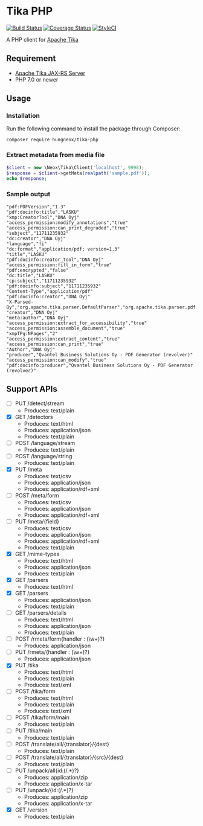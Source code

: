 # Tika PHP

[![Build Status](https://travis-ci.org/hungneox/tika-php.svg?branch=master)](https://travis-ci.org/hungneox/tika-php)
[![Coverage Status](https://coveralls.io/repos/github/hungneox/tika-php/badge.svg?branch=master)](https://coveralls.io/github/hungneox/tika-php?branch=master)
[![StyleCI](https://styleci.io/repos/113360357/shield?style=flat)](https://styleci.io/repos/113360357)

A PHP client for [Apache Tika](https://tika.apache.org/)

## Requirement

- [Apache Tika JAX-RS Server](https://github.com/apache/tika/tree/master/tika-server)
- PHP 7.0 or newer

## Usage

### Installation

Run the following command to install the package through Composer:

```
composer require hungneox/tika-php
```

### Extract metadata from media file

```php
$client = new \Neox\Tika\Client('localhost', 9998);
$response = $client->getMeta(realpath('sample.pdf'));
echo $response;
```

### Sample output

```
"pdf:PDFVersion","1.3"
"pdf:docinfo:title","LASKU"
"xmp:CreatorTool","DNA Oyj"
"access_permission:modify_annotations","true"
"access_permission:can_print_degraded","true"
"subject","11711235932"
"dc:creator","DNA Oyj"
"language","fi"
"dc:format","application/pdf; version=1.3"
"title","LASKU"
"pdf:docinfo:creator_tool","DNA Oyj"
"access_permission:fill_in_form","true"
"pdf:encrypted","false"
"dc:title","LASKU"
"cp:subject","11711235932"
"pdf:docinfo:subject","11711235932"
"Content-Type","application/pdf"
"pdf:docinfo:creator","DNA Oyj"
"X-Parsed-By","org.apache.tika.parser.DefaultParser","org.apache.tika.parser.pdf.PDFParser"
"creator","DNA Oyj"
"meta:author","DNA Oyj"
"access_permission:extract_for_accessibility","true"
"access_permission:assemble_document","true"
"xmpTPg:NPages","2"
"access_permission:extract_content","true"
"access_permission:can_print","true"
"Author","DNA Oyj"
"producer","Qvantel Business Solutions Oy - PDF Generator (revolver)"
"access_permission:can_modify","true"
"pdf:docinfo:producer","Qvantel Business Solutions Oy - PDF Generator (revolver)"
```

## Support APIs

- [ ] PUT /detect/stream
    - Produces: text/plain
- [x] GET /detectors
    - Produces: text/html
    - Produces: application/json
    - Produces: text/plain
- [ ] POST /language/stream
    - Produces: text/plain
- [ ] POST /language/string
    - Produces: text/plain
- [x] PUT /meta
    - Produces: text/csv
    - Produces: application/json
    - Produces: application/rdf+xml
- [ ] POST /meta/form
    - Produces: text/csv
    - Produces: application/json
    - Produces: application/rdf+xml
- [ ] PUT /meta/{field}
    - Produces: text/csv
    - Produces: application/json
    - Produces: application/rdf+xml
    - Produces: text/plain
- [x]  GET /mime-types
    - Produces: text/html
    - Produces: application/json
    - Produces: text/plain
- [x]  GET /parsers
    - Produces: text/html
- [x] GET /parsers
    - Produces: application/json
    - Produces: text/plain
- [ ] GET /parsers/details
    - Produces: text/html
    - Produces: application/json
    - Produces: text/plain
- [ ] POST /rmeta/form{handler : (\w+)?}
    - Produces: application/json
- [ ] PUT /rmeta/{handler : (\w+)?}
    - Produces: application/json
- [x] PUT /tika
    - Produces: text/html
    - Produces: text/plain
    - Produces: text/xml
- [ ] POST /tika/form
    - Produces: text/html
    - Produces: text/plain
    - Produces: text/xml
- [ ] POST /tika/form/main
    - Produces: text/plain
- [ ] PUT /tika/main
    - Produces: text/plain
- [ ] POST /translate/all/{translator}/{dest}
    - Produces: text/plain
- [ ] POST /translate/all/{translator}/{src}/{dest}
    - Produces: text/plain
- [ ] PUT /unpack/all{id:(/.*)?}
    - Produces: application/zip
    - Produces: application/x-tar
- [ ] PUT /unpack/{id:(/.*)?}
    - Produces: application/zip
    - Produces: application/x-tar
- [x] GET /version
    - Produces: text/plain
